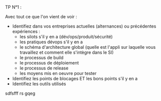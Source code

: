 TP N°1 : 

Avec tout ce que l'on vient de voir : 
- Identifiez dans vos entreprises actuelles (alternances) ou précédentes expériences :
    - les silots s'il y en a (dév/ops/produit/sécurité)
    - les pratiques dévops s'il y en a
    - le schéma d'architecture global (quelle est l'appli sur laquelle vous travaillez et comment elle s'intègre dans le SI)
    - le processus de build
    - le processus de déploiement
    - le processus de release
    - les moyens mis en oeuvre pour tester
- Identifiez les points de blocages ET les bons points s'il y en a
- Identifiez les outils utilisés


sdfsfff rs gqeg